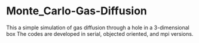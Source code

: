 # Monte_Carlo-Gas-Diffusion
This a simple simulation of gas diffusion through a hole in a 3-dimensional box
The codes are developed in serial, objected oriented, and mpi versions.
